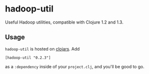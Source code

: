 # hadoop-util

Useful Hadoop utilities, compatible with Clojure 1.2 and 1.3.

## Usage

`hadoop-util` is hosted on [clojars](http://clojars.org/hadoop-util). Add 

    [hadoop-util "0.2.3"]

as a `:dependency` inside of your `project.clj`, and you'll be good to go.

